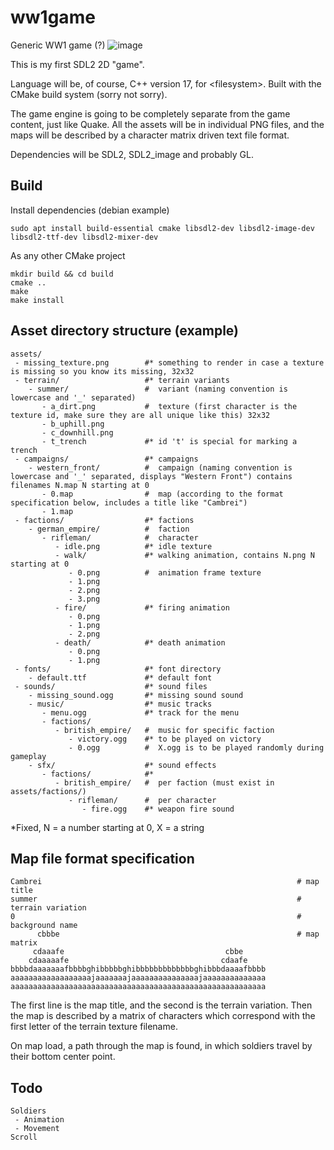 # ww1game
Generic WW1 game (?)
![image](https://user-images.githubusercontent.com/35542215/189532904-5564c8af-a8f2-49a3-9d2b-37e51142986f.png)

This is my first SDL2 2D "game".

Language will be, of course, C++ version 17, for \<filesystem>. Built with the CMake build system (sorry not sorry).

The game engine is going to be completely separate from the game content, just like Quake.
All the assets will be in individual PNG files, and the maps will be described by a character matrix driven text file format.

Dependencies will be SDL2, SDL2_image and probably GL.

## Build
Install dependencies (debian example)
```
sudo apt install build-essential cmake libsdl2-dev libsdl2-image-dev libsdl2-ttf-dev libsdl2-mixer-dev
```
As any other CMake project
```
mkdir build && cd build
cmake ..
make
make install
```

## Asset directory structure (example)
```
assets/
 - missing_texture.png        #* something to render in case a texture is missing so you know its missing, 32x32
 - terrain/                   #* terrain variants
    - summer/                 #  variant (naming convention is lowercase and '_' separated)
       - a_dirt.png           #  texture (first character is the texture id, make sure they are all unique like this) 32x32
       - b_uphill.png
       - c_downhill.png
       - t_trench             #* id 't' is special for marking a trench
 - campaigns/                 #* campaigns
    - western_front/          #  campaign (naming convention is lowercase and '_' separated, displays "Western Front") contains filenames N.map N starting at 0
       - 0.map                #  map (according to the format specification below, includes a title like "Cambrei")
       - 1.map
 - factions/                  #* factions
    - german_empire/          #  faction
       - rifleman/            #  character
          - idle.png          #* idle texture
          - walk/             #* walking animation, contains N.png N starting at 0
             - 0.png          #  animation frame texture
             - 1.png
             - 2.png
             - 3.png
          - fire/             #* firing animation
             - 0.png
             - 1.png
             - 2.png
          - death/            #* death animation
             - 0.png
             - 1.png
 - fonts/                     #* font directory
    - default.ttf             #* default font
 - sounds/                    #* sound files
    - missing_sound.ogg       #* missing sound sound
    - music/                  #* music tracks
       - menu.ogg             #* track for the menu
       - factions/
          - british_empire/   #  music for specific faction
             - victory.ogg    #* to be played on victory
             - 0.ogg          #  X.ogg is to be played randomly during gameplay
    - sfx/                    #* sound effects
       - factions/            #* 
          - british_empire/   #  per faction (must exist in assets/factions/)
             - rifleman/      #  per character
                - fire.ogg    #* weapon fire sound
```
*Fixed, N = a number starting at 0, X = a string

## Map file format specification
```
Cambrei                                                         # map title
summer                                                          # terrain variation
0                                                               # background name
      cbbbe                                                     # map matrix
     cdaaafe                                    cbbe     
    cdaaaaafe                                  cdaafe    
bbbbdaaaaaaafbbbbghibbbbbghibbbbbbbbbbbbbghibbbdaaaafbbbb
aaaaaaaaaaaaaaaaaajaaaaaaajaaaaaaaaaaaaaaajaaaaaaaaaaaaaa
aaaaaaaaaaaaaaaaaaaaaaaaaaaaaaaaaaaaaaaaaaaaaaaaaaaaaaaaa
```
The first line is the map title, and the second is the terrain variation. 
Then the map is described by a matrix of characters which correspond with the first letter of the terrain texture filename.

On map load, a path through the map is found, in which soldiers travel by their bottom center point.

## Todo
```
Soldiers
 - Animation
 - Movement
Scroll
```
